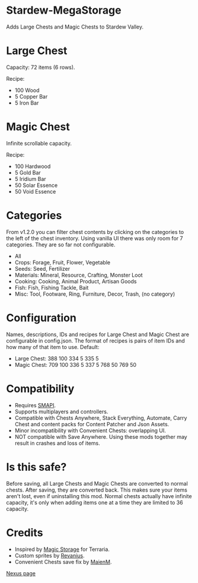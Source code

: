 # Stardew-MegaStorage

Adds Large Chests and Magic Chests to Stardew Valley.

# Large Chest
Capacity: 72 items (6 rows).

Recipe:
* 100 Wood
* 5 Copper Bar
* 5 Iron Bar
 
# Magic Chest
Infinite scrollable capacity.

Recipe:
* 100 Hardwood
* 5 Gold Bar
* 5 Iridium Bar
* 50 Solar Essence
* 50 Void Essence

# Categories
From v1.2.0 you can filter chest contents by clicking on the categories to the left of the chest inventory. Using vanilla UI there was only room for 7 categories. They are so far not configurable.
* All
* Crops: Forage, Fruit, Flower, Vegetable
* Seeds: Seed, Fertilizer
* Materials: Mineral, Resource, Crafting, Monster Loot
* Cooking: Cooking, Animal Product, Artisan Goods
* Fish: Fish, Fishing Tackle, Bait
* Misc: Tool, Footware, Ring, Furniture, Decor, Trash, (no category) 

# Configuration
Names, descriptions, IDs and recipes for Large Chest and Magic Chest are configurable in config.json. The format of recipes is pairs of item IDs and how many of that item to use. Default:
* Large Chest: 388 100 334 5 335 5
* Magic Chest: 709 100 336 5 337 5 768 50 769 50

# Compatibility
* Requires [SMAPI](https://smapi.io/).
* Supports multiplayers and controllers.
* Compatible with Chests Anywhere, Stack Everything, Automate, Carry Chest and content packs for Content Patcher and Json Assets.
* Minor incompatibility with Convenient Chests: overlapping UI.
* NOT compatible with Save Anywhere. Using these mods together may result in crashes and loss of items.

# Is this safe?
Before saving, all Large Chests and Magic Chests are converted to normal chests. After saving, they are converted back. This makes sure your items aren't lost, even if uninstalling this mod. Normal chests actually have infinite capacity, it's only when adding items one at a time they are limited to 36 capacity.

# Credits
* Inspired by [Magic Storage](https://forums.terraria.org/index.php?threads/magic-storage.56294/) for Terraria.
* Custom sprites by [Revanius](https://www.nexusmods.com/users/40079).
* Convenient Chests save fix by [MaienM](https://www.nexusmods.com/stardewvalley/users/6392240).

[Nexus page](https://www.nexusmods.com/stardewvalley/mods/4089)
